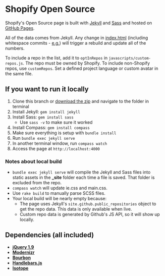 Shopify Open Source
=====================

Shopify's Open Source page is built with [Jekyll](http://jekyllrb.com/) and [Sass](http://sass-lang.com/) and hosted on [GitHub Pages](http://pages.github.com/).

All of the data comes from Jekyll. Any change in [index.html](https://github.com/Shopify/shopify.github.com/blob/master/index.html) (including whitespace commits - [e.g.](https://github.com/Shopify/shopify.github.com/commit/818fd9aeb05d9120c41a9af08819b4f191b4e76f)) will trigger a rebuild and update all of the numbers.

To include a repo in the list, add it to `optInRepos` in `javascripts/custom-repos.js`. The repo must be owned by Shopify. To include non-Shopify repos, use `customRepos`. Set a defined project language or custom avatar in the same file.

If you want to run it locally
--
1. Clone this branch or [download the zip](https://codeload.github.com/Shopify/shopify.github.com/zip/master) and navigate to the folder in terminal
2. Install Jekyll: `gem install jekyll`
3. Install Sass: `gem install sass`
    * Use `sass -v` to make sure it worked
4. Install Compass: `gem install compass`
5. Make sure everything is setup with `bundle install`
6. Run `bundle exec jekyll serve`
7. In another terminal window, run `compass watch`
8. Access the page at `http://localhost:4000`

### Notes about local build
- `bundle exec jekyll serve` will compile the Jekyll and Sass files into static assets in the **_site** folder each time a file is saved. That folder is excluded from the repo.
- `compass watch` will update ie.css and main.css.
- Use `rake build` to manually parse SCSS files.
- Your local build will be nearly empty because:
  - The page uses Jekyll's `site.github.public_repositories` object to get the repo data. This data is only available when live.
  - Custom repo data is generated by Github's JS API, so it will show up locally.

Dependencies (all included)
--
- **[jQuery 1.9](https://ajax.googleapis.com/ajax/libs/jquery/1.9.1/jquery.min.js)**
- **[Modernizr](http://modernizr.com/)**
- **[Bourbon](http://bourbon.io/)**
- **[Handlebars.js](http://handlebarsjs.com/)**
- **[Isotope](http://isotope.metafizzy.co/)**
